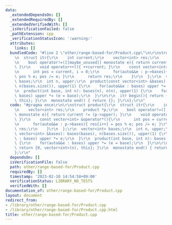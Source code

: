 ```yaml
---
data:
  _extendedDependsOn: []
  _extendedRequiredBy: []
  _extendedVerifiedWith: []
  _isVerificationFailed: false
  _pathExtension: cpp
  _verificationStatusIcon: ':warning:'
  attributes:
    links: []
  bundledCode: "#line 2 \"other/range-based-for/Product.cpp\"\n\r\nstruct product{\r\
    \n  struct itr{\r\n    int current;\r\n    vector<int> res;\r\n    product *p;\r\
    \n    bool operator!=([[maybe_unused]] monostate e){ return current != (p->upper);\
    \ }\r\n    void operator++(){ ++current; }\r\n    const vector<int> &operator*(){\r\
    \n      int pos = current, i = 0;\r\n      for(auto&&e : p->bases){ res[i++] =\
    \ pos % e; pos /= e; }\r\n      return res;\r\n    }\r\n  };\r\n  vector<int>\
    \ bases;\r\n  int n, upper;\r\n  product(const vector<int> &bases): bases(bases),\
    \ n(bases.size()), upper(1) {\r\n    for(auto&&e : bases) upper *= e;\r\n  }\r\
    \n  product(int base, int n): bases(n), n(n), upper(1) {\r\n    for(auto&&e :\
    \ bases) upper *= (e = base);\r\n  }\r\n\r\n  itr begin(){ return {0, vector<int>(n),\
    \ this}; }\r\n  monostate end() { return {}; }\r\n};\r\n"
  code: "#pragma once\r\n\r\nstruct product{\r\n  struct itr{\r\n    int current;\r\
    \n    vector<int> res;\r\n    product *p;\r\n    bool operator!=([[maybe_unused]]\
    \ monostate e){ return current != (p->upper); }\r\n    void operator++(){ ++current;\
    \ }\r\n    const vector<int> &operator*(){\r\n      int pos = current, i = 0;\r\
    \n      for(auto&&e : p->bases){ res[i++] = pos % e; pos /= e; }\r\n      return\
    \ res;\r\n    }\r\n  };\r\n  vector<int> bases;\r\n  int n, upper;\r\n  product(const\
    \ vector<int> &bases): bases(bases), n(bases.size()), upper(1) {\r\n    for(auto&&e\
    \ : bases) upper *= e;\r\n  }\r\n  product(int base, int n): bases(n), n(n), upper(1)\
    \ {\r\n    for(auto&&e : bases) upper *= (e = base);\r\n  }\r\n\r\n  itr begin(){\
    \ return {0, vector<int>(n), this}; }\r\n  monostate end() { return {}; }\r\n\
    };\r\n"
  dependsOn: []
  isVerificationFile: false
  path: other/range-based-for/Product.cpp
  requiredBy: []
  timestamp: '2023-02-10 14:54:58+09:00'
  verificationStatus: LIBRARY_NO_TESTS
  verifiedWith: []
documentation_of: other/range-based-for/Product.cpp
layout: document
redirect_from:
- /library/other/range-based-for/Product.cpp
- /library/other/range-based-for/Product.cpp.html
title: other/range-based-for/Product.cpp
---
```

